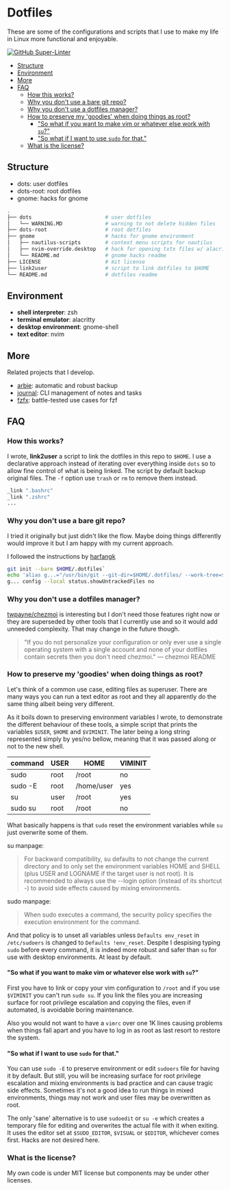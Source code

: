 # Dotfiles
These are some of the configurations and scripts that I use to make my life in Linux more functional and enjoyable.

[![GitHub Super-Linter](https://github.com/lbcnz/dotfiles/workflows/Lint%20Code%20Base/badge.svg)](https://github.com/marketplace/actions/super-linter)

<!-- TOC GFM -->

* [Structure](#structure)
* [Environment](#environment)
* [More](#more)
* [FAQ](#faq)
  * [How this works?](#how-this-works)
  * [Why you don't use a bare git repo?](#why-you-dont-use-a-bare-git-repo)
  * [Why you don't use a dotfiles manager?](#why-you-dont-use-a-dotfiles-manager)
  * [How to preserve my 'goodies' when doing things as root?](#how-to-preserve-my-goodies-when-doing-things-as-root)
    * ["So what if you want to make vim or whatever else work with `su`?"](#so-what-if-you-want-to-make-vim-or-whatever-else-work-with-su)
    * ["So what if I want to use `sudo` for that."](#so-what-if-i-want-to-use-sudo-for-that)
  * [What is the license?](#what-is-the-license)

<!-- /TOC -->

## Structure
- dots: user dotfiles
- dots-root: root dotfiles
- gnome: hacks for gnome

```sh
.
├── dots                        # user dotfiles
│   └── WARNING.MD              # warning to not delete hidden files
├── dots-root                   # root dotfiles
├── gnome                       # hacks for gnome environment
│   ├── nautilus-scripts        # context menu scripts for nautilus
│   ├── nvim-override.desktop   # hack for opening txtx files w/ alacritty
│   └── README.md               # gnome hacks readme
├── LICENSE                     # mit license
├── link2user                   # script to link dotfiles to $HOME
└── README.md                   # dotfiles readme
```

## Environment
- **shell interpreter**: zsh
- **terminal emulator**: alacritty
- **desktop environment**: gnome-shell
- **text editor**: nvim

## More
Related projects that I develop.

- [arbie](https://github.com/lbcnz/arbie): automatic and robust backup
- [journal](https://github.com/lbcnz/journal): CLI management of notes and tasks
- [fzfx](https://github.com/lbcnz/fzfx): battle-tested use cases for fzf

## FAQ
### How this works?
I wrote, **link2user** a script to link the dotfiles in this repo to `$HOME`. I use a declarative approach instead of iterating over everything inside `dots` so to allow fine control of what is being linked. The script by default backup original files. The `-f` option use `trash` or `rm` to remove them instead.

```sh
_link ".bashrc"
_link ".zshrc"
...
```

### Why you don't use a bare git repo?
I tried it originally but just didn't like the flow. Maybe doing things differently would improve it but I am happy with my current approach.

I followed the instructions by [harfangk](https://harfangk.github.io/2016/09/18/manage-dotfiles-with-a-git-bare-repository.html)
```sh
git init --bare $HOME/.dotfiles`
echo 'alias g...="/usr/bin/git --git-dir=$HOME/.dotfiles/ --work-tree=$HOME"' >> $HOME/.aliases
g... config --local status.showUntrackedFiles no
```

### Why you don't use a dotfiles manager?
[twpayne/chezmoi](https://github.com/twpayne/chezmoi) is interesting but I don't need those features right now or they are superseded by other tools that I currently use and so it would add unneeded complexity. That may change in the future though.

> "If you do not personalize your configuration or only ever use a single operating system with a single account and none of your dotfiles contain secrets then you don't need chezmoi." — chezmoi README

### How to preserve my 'goodies' when doing things as root?
Let's think of a common use case, editing files as superuser. There are many ways you can run a text editor as root and they all apparently do the same thing albeit being very different.

As it boils down to preserving environment variables I wrote, to demonstrate the different behaviour of these tools, a simple script that prints the variables `$USER`, `$HOME` and `$VIMINIT`. The later being a long string represented simply by yes/no bellow, meaning that it was passed along or not to the new shell.

| command | USER | HOME       | VIMINIT |
| ---     | ---  | ---        | ---     |
| sudo    | root | /root      | no      |
| sudo -E | root | /home/user | yes     |
| su      | user | /root      | yes     |
| sudo su | root | /root      | no      |

What basically happens is that `sudo` reset the environment variables while `su` just overwrite some of them.

su manpage:
> For backward compatibility, su defaults to not change the current directory and to only set the environment variables HOME and SHELL  (plus
> USER  and LOGNAME if the target user is not root).  It is recommended to always use the --login option (instead of its shortcut -) to avoid
> side effects caused by mixing environments.

sudo manpage:
> When sudo executes a command, the security policy specifies the execution environment for the command.

And that policy is to unset all variables unless `Defaults env_reset` in `/etc/sudoers` is changed to `Defaults !env_reset`. Despite I despising typing `sudo` before every command, it is indeed more robust and safer than `su` for use with desktop environments. At least by default.

#### "So what if you want to make vim or whatever else work with `su`?"

First you have to link or copy your vim configuration to `/root` and if you use `$VIMINIT` you can't run `sudo su`. If you link the files you are increasing surface for root privilege escalation and copying the files, even if automated, is avoidable boring maintenance.

Also you would not want to have a `vimrc` over one 1K lines causing problems when things fall apart and you have to log in as root as last resort to restore the system.

#### "So what if I want to use `sudo` for that."

You can use `sudo -E` to preserve environment or edit `sudoers` file for having it by default. But still, you will be increasing surface for root privilege escalation and mixing environments is bad practice and can cause tragic side effects. Sometimes it's not a good idea to run things in mixed environments, things may not work and user files may be overwritten as root.

The only 'sane' alternative is to use `sudoedit` or `su -e` which creates a temporary file for editing and overwrites the actual file with it when exiting. It uses the editor set at `$SUDO_EDITOR`, `$VISUAL` or `$EDITOR`, whichever comes first. Hacks are not desired here.

### What is the license?
My own code is under MIT license but components may be under other licenses.
